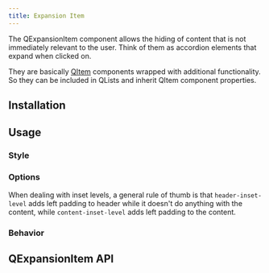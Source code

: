 ```yaml
---
title: Expansion Item
---
```


The QExpansionItem component allows the hiding of content that is not immediately relevant to the user. Think of them as accordion elements that expand when clicked on.

They are basically [QItem](/vue-components/list-and-list-item) components wrapped with additional functionality. So they can be included in QLists and inherit QItem component properties.

## Installation
<doc-installation components="QExpansionItem" />

## Usage

<doc-example title="Basic" file="QExpansionItem/Basic" />

<doc-example title="Controlling expansion state" file="QExpansionItem/ControlExpansionState" />

### Style

<doc-example title="Dense" file="QExpansionItem/Dense" />

<doc-example title="On dark background" file="QExpansionItem/Dark" dark />

### Options

<doc-example title="Switch toggle side" file="QExpansionItem/SwitchToggleSide" />

<doc-example title="Header slot" file="QExpansionItem/HeaderSlot" />

<doc-example title="Handling events" file="QExpansionItem/HandlingEvents" />

When dealing with inset levels, a general rule of thumb is that `header-inset-level` adds left padding to header while it doesn't do anything with the content, while `content-inset-level` adds left padding to the content.

<doc-example title="Playing with inset levels" file="QExpansionItem/InsetLevels" />

### Behavior

<doc-example title="Toggle by expand icon only" file="QExpansionItem/IconToggle" />

<doc-example title="Accordion mode" file="QExpansionItem/Accordion" />

<doc-example title="Popup mode" file="QExpansionItem/Popup" />

## QExpansionItem API
<doc-api file="QExpansionItem" />
